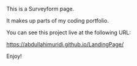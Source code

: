 This is a Surveyform page.

It makes up parts of my coding portfolio.

You can see this project live at the following URL:

https://abdullahimuridi.github.io/LandingPage/

Enjoy!
